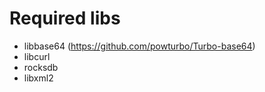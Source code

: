 

# Required libs

- libbase64 (https://github.com/powturbo/Turbo-base64)
- libcurl
- rocksdb
- libxml2